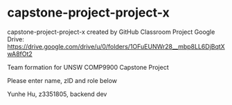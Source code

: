 # capstone-project-project-x
capstone-project-project-x created by GitHub Classroom
Project Google Drive: https://drive.google.com/drive/u/0/folders/1OFuEUNWr28__mbp8LL6DjBqtXwA8fOt2

Team formation for UNSW COMP9900 Capstone Project

Please enter name, zID and role below

Yunhe Hu, z3351805, backend dev

